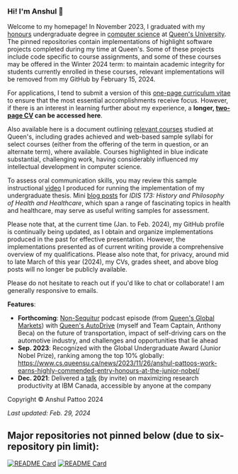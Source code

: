 ### Hi! I'm Anshul 👋

Welcome to my homepage! In November 2023, I graduated with my [honours](https://en.wikipedia.org/wiki/Honours_degree) undergraduate degree in [computer science](https://www.cs.queensu.ca/undergraduate/programs/specializations/computer-science.php) at [Queen's University](https://queensu.ca). The pinned repositories contain implementations of highlight software projects completed during my time at Queen's. Some of these projects include code specific to course assignments, and some of these courses may be offered in the Winter 2024 term: to maintain academic integrity for students currently enrolled in these courses, relevant implementations will be removed from my GitHub by February 15, 2024. 

For applications, I tend to submit a version of this [one-page curriculum vitae](https://apattoo-graduate-school-documents.s3.amazonaws.com/Anshul_Pattoo_CV_(One-Page).pdf) to ensure that the most essential accomplishments receive focus. However, if there is an interest in learning further about my experience, a __**longer, [two-page CV](https://apattoo-graduate-school-documents.s3.amazonaws.com/Anshul_Pattoo_CV_(Two-Page).pdf) can be accessed here**__.

Also available here is a document outlining [relevant courses](https://apattoo-graduate-school-documents.s3.amazonaws.com/Anshul_Pattoo_Grades_Sheet_(Relevant+Courses).pdf) studied at Queen's, including grades achieved and web-based sample syllabi for select courses (either from the offering of the term in question, or an alternate term), where available. Courses highlighted in blue indicate substantial, challenging work, having considerably influenced my intellectual development in computer science. 

To assess oral communication skills, you may review this sample instructional [video](https://www.youtube.com/watch?v=MkWLh4L5nE8&t=501s) I produced for running the implementation of my undergraduate thesis. Mini [blog posts](https://courses.cherylcline.org/anshulpattoo/) for _IDIS 173: History and Philosophy of Health and Healthcare_, which span a range of fascinating topics in health and healthcare, may serve as useful writing samples for assessment. 

Please note that, at the current time (Jan. to Feb. 2024), my GitHub profile is continually being updated, as I obtain and organize implementations produced in the past for effective presentation. However, the implementations presented as of current writing provide a comprehensive overview of my qualifications. Please also note that, for privacy, around mid to late March of this year (2024), my CVs, grades sheet, and above blog posts will no longer be publicly available. 

Please do not hesitate to reach out if you'd like to chat or collaborate! I am generally responsive to emails.

__Features__:
- __Forthcoming__: [Non-Sequitur](https://open.spotify.com/show/0i4EuJ1jySGffSoOHB59W1) podcast episode (from [Queen's Global Markets](https://www.linkedin.com/company/queen's-global-markets/)) with [Queen's AutoDrive](https://autodrive.engineering.queensu.ca/) (myself and Team Captain, Anthony Beca) on the future of transportation, impact of self-driving cars on the automotive industry, and challenges and opportunities that lie ahead
- __Sep. 2023__: Recognized with the Global Undergraduate Award (Junior Nobel Prize), ranking among the top 10% globally: https://www.cs.queensu.ca/news/2023/11/26/anshul-pattoos-work-earns-highly-commended-entry-honours-at-the-junior-nobel/
- __Dec. 2021__: Delivered a [talk](https://youtu.be/vkVnoTewj2k) (by invite) on maximizing research productivity at IBM Canada, accessible by anyone at the company
  

Copyright © Anshul Pattoo 2024

_Last updated: Feb. 29, 2024_

## Major repositories not pinned below (due to six-repository pin limit):

[![README Card](https://github-readme-stats.vercel.app/api/pin/?username=anshulpattoo&repo=cofocus-contributions)](https://github.com/anshulpattoo/cofocus-contributions) [![README Card](https://github-readme-stats.vercel.app/api/pin/?username=anshulpattoo&repo=node-degrees)](https://github.com/anshulpattoo/node-degrees)
